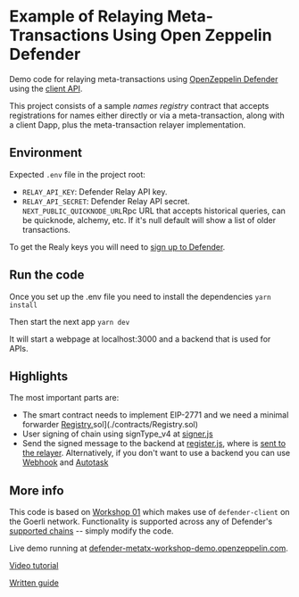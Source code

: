 # Example of Relaying Meta-Transactions Using Open Zeppelin Defender
Demo code for relaying meta-transactions using [OpenZeppelin Defender](https://openzeppelin.com/defender) using the [client API](https://docs.openzeppelin.com/defender/relay-api-reference).

This project consists of a sample _names registry_ contract that accepts registrations for names either directly or via a meta-transaction, along with a client Dapp, plus the meta-transaction relayer implementation.

## Environment

Expected `.env` file in the project root:

- `RELAY_API_KEY`: Defender Relay API key.
- `RELAY_API_SECRET`: Defender Relay API secret.
`NEXT_PUBLIC_QUICKNODE_URL`Rpc URL that accepts historical queries, can be quicknode, alchemy, etc. If it's null default will show a list of older transactions.

To get the Realy keys you will need to [sign up to Defender](https://defender.openzeppelin.com/).

## Run the code
Once you set up the .env file you need to install the dependencies
`yarn install`

Then start the next app
`yarn dev`

It will start a webpage at localhost:3000 and a backend that is used for APIs.

## Highlights
The most important parts are:
- The smart contract needs to implement EIP-2771 and we need a minimal forwarder [Registry.](./contracts/Registry.sol)sol](./contracts/Registry.sol)
- User signing of chain using signType_v4 at [signer.js](./src/eth/signer.js)
- Send the signed message to the backend at [register.js](./src/eth/register.js), where is [sent to the relayer](./src/pages/api/relay.ts). Alternatively, if you don't want to use a backend you can use [Webhook](https://github.com/OpenZeppelin/workshops/blob/master/25-defender-metatx-api/app/src/eth/register.js#L10) and
[Autotask](https://github.com/OpenZeppelin/workshops/blob/master/25-defender-metatx-api/autotasks/relay/index.js)

## More info
This code is based on [Workshop 01](https://github.com/OpenZeppelin/workshops/tree/master/01-defender-meta-txs) which makes use of `defender-client` on the Goerli network. Functionality is supported across any of Defender's [supported chains](https://docs.openzeppelin.com/defender/#networks) -- simply modify the code.

Live demo running at [defender-metatx-workshop-demo.openzeppelin.com](https://defender-metatx-workshop-demo.openzeppelin.com/).

[Video tutorial](https://youtu.be/Bhz5LJbq9YY)

[Written guide](https://docs.openzeppelin.com/defender/guide-metatx)